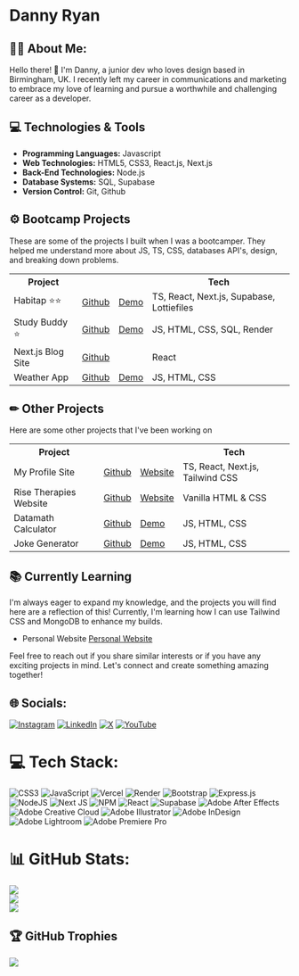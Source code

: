 # Danny Ryan
## 🧙‍♂️ About Me:

Hello there! 👋 I'm Danny, a junior dev who loves design based in Birmingham, UK. I recently left my career in communications and marketing to embrace my love of learning and pursue a worthwhile and challenging career as a developer.

## 💻 Technologies & Tools

- **Programming Languages:** Javascript
- **Web Technologies:** HTML5, CSS3, React.js, Next.js
- **Back-End Technologies:** Node.js
- **Database Systems:** SQL, Supabase
- **Version Control:** Git, Github

## ⚙ Bootcamp Projects

These are some of the projects I built when I was a bootcamper. They helped me understand more about JS, TS, CSS, databases API's, design, and breaking down problems.

<table>
  <tr>
    <th>Project</th>
    <th></th>
    <th></th>
    <th>Tech</th>
  </tr>
  <tr>
    <td>Habitap ⭐⭐</td>
    <td><a href="https://github.com/dannykryan/habitap">Github</a></td>
    <td><a href="https://habitap.vercel.app/">Demo</a></td>
    <td>TS, React, Next.js, Supabase, Lottiefiles</td>
  </tr>
  <tr>
    <td>Study Buddy ⭐</td>
    <td><a href="https://github.com/dannykryan/studybuddy">Github</a></td>
    <td><a href="https://study-buddy-9en0.onrender.com/">Demo</a></td>
    <td>JS, HTML, CSS, SQL, Render</td>
  </tr>
    <td>Next.js Blog Site</td>
    <td><a href="https://github.com/dannykryan/soc11-next-blog">Github</a></td>
    <td><a href=""></a></td>
    <td>React</td>
  </tr>
  <tr>
    <td>Weather App</td>
    <td><a href="https://github.com/dannykryan/soc3-weatherApp">Github</a></td>
    <td><a href="https://dannykryan.github.io/soc3-weatherApp">Demo</a></td>
    <td>JS, HTML, CSS</td>
  </tr>
  
</table>

## ✏ Other Projects

Here are some other projects that I've been working on

<table>
  <tr>
    <th>Project</th>
    <th></th>
    <th></th>
    <th>Tech</th>
  </tr>
  <tr>
    <td>My Profile Site</td>
    <td><a href="https://github.com/dannykryan/habitap">Github</a></td>
    <td><a href="https://www.dannykryan.com">Website</a></td>
    <td>TS, React, Next.js, Tailwind CSS</td>
  </tr>
  <tr>
    <td>Rise Therapies Website</td>
    <td><a href="https://github.com/dannykryan/studybuddy">Github</a></td>
    <td><a href="https://www.rise-therapies.co.uk/">Website</a></td>
    <td>Vanilla HTML & CSS</td>
  </tr>
    <td>Datamath Calculator</td>
    <td><a href="https://github.com/dannykryan/datamath-calculator">Github</a></td>
    <td><a href="https://dannykryan.github.io/datamath-calculator/">Demo</a></td>
    <td>JS, HTML, CSS</td>
  </tr>
  <tr>
    <td>Joke Generator</td>
    <td><a href="https://github.com/dannykryan/Joke-Generator">Github</a></td>
    <td><a href="https://dannykryan.github.io/Joke-Generator/">Demo</a></td>
    <td>JS, HTML, CSS</td>
  </tr>
  
</table>

## 📚 Currently Learning

I'm always eager to expand my knowledge, and the projects you will find here are a reflection of this! Currently, I'm learning how I can use Tailwind CSS and MongoDB to enhance my builds.

- Personal Website [Personal Website](http://www.dannykryan.com)

Feel free to reach out if you share similar interests or if you have any exciting projects in mind. Let's connect and create something amazing together!



## 🌐 Socials:
[![Instagram](https://img.shields.io/badge/Instagram-%23E4405F.svg?logo=Instagram&logoColor=white)](https://instagram.com/danny.k.ryan) [![LinkedIn](https://img.shields.io/badge/LinkedIn-%230077B5.svg?logo=linkedin&logoColor=white)](https://linkedin.com/in/danny-ryan-058752108) [![X](https://img.shields.io/badge/X-black.svg?logo=X&logoColor=white)](https://x.com/dannykryan) [![YouTube](https://img.shields.io/badge/YouTube-%23FF0000.svg?logo=YouTube&logoColor=white)](https://youtube.com/@dannykryan) 

# 💻 Tech Stack:
![CSS3](https://img.shields.io/badge/css3-%231572B6.svg?style=for-the-badge&logo=css3&logoColor=white) ![JavaScript](https://img.shields.io/badge/javascript-%23323330.svg?style=for-the-badge&logo=javascript&logoColor=%23F7DF1E) ![Vercel](https://img.shields.io/badge/vercel-%23000000.svg?style=for-the-badge&logo=vercel&logoColor=white) ![Render](https://img.shields.io/badge/Render-%46E3B7.svg?style=for-the-badge&logo=render&logoColor=white) ![Bootstrap](https://img.shields.io/badge/bootstrap-%238511FA.svg?style=for-the-badge&logo=bootstrap&logoColor=white) ![Express.js](https://img.shields.io/badge/express.js-%23404d59.svg?style=for-the-badge&logo=express&logoColor=%2361DAFB) ![NodeJS](https://img.shields.io/badge/node.js-6DA55F?style=for-the-badge&logo=node.js&logoColor=white) ![Next JS](https://img.shields.io/badge/Next-black?style=for-the-badge&logo=next.js&logoColor=white) ![NPM](https://img.shields.io/badge/NPM-%23CB3837.svg?style=for-the-badge&logo=npm&logoColor=white) ![React](https://img.shields.io/badge/react-%2320232a.svg?style=for-the-badge&logo=react&logoColor=%2361DAFB) ![Supabase](https://img.shields.io/badge/adobe-%23FF0000.svg?style=for-the-badge&logo=adobe&logoColor=white) ![Adobe After Effects](https://img.shields.io/badge/Adobe%20After%20Effects-9999FF.svg?style=for-the-badge&logo=Adobe%20After%20Effects&logoColor=white) ![Adobe Creative Cloud](https://img.shields.io/badge/Adobe%20Creative%20Cloud-DA1F26.svg?style=for-the-badge&logo=Adobe%20Creative%20Cloud&logoColor=white) ![Adobe Illustrator](https://img.shields.io/badge/adobe%20illustrator-%23FF9A00.svg?style=for-the-badge&logo=adobe%20illustrator&logoColor=white) ![Adobe InDesign](https://img.shields.io/badge/Adobe%20InDesign-49021F?style=for-the-badge&logo=adobeindesign&logoColor=FF3366) ![Adobe Lightroom](https://img.shields.io/badge/Adobe%20Lightroom-31A8FF.svg?style=for-the-badge&logo=Adobe%20Lightroom&logoColor=white) ![Adobe Premiere Pro](https://img.shields.io/badge/Adobe%20Premiere%20Pro-9999FF.svg?style=for-the-badge&logo=Adobe%20Premiere%20Pro&logoColor=white)
# 📊 GitHub Stats:
![](https://github-readme-stats.vercel.app/api?username=dannykryan&theme=dark&hide_border=false&include_all_commits=false&count_private=false)<br/>
![](https://github-readme-streak-stats.herokuapp.com/?user=dannykryan&theme=dark&hide_border=false)<br/>
![](https://github-readme-stats.vercel.app/api/top-langs/?username=dannykryan&theme=dark&hide_border=false&include_all_commits=false&count_private=false&layout=compact)

## 🏆 GitHub Trophies
![](https://github-profile-trophy.vercel.app/?username=dannykryan&theme=radical&no-frame=true&no-bg=false&margin-w=4)

</font>
